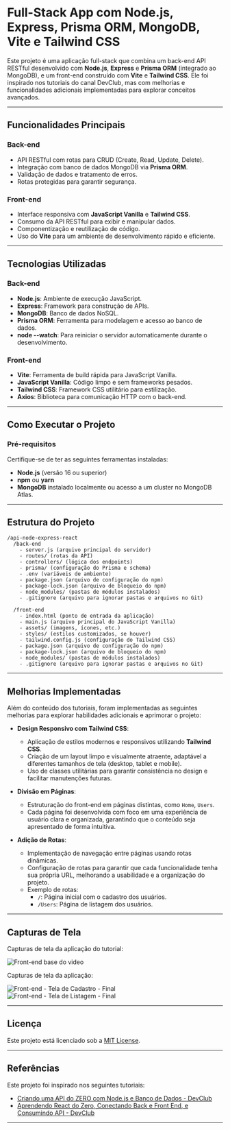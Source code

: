 # **Full-Stack App com Node.js, Express, Prisma ORM, MongoDB, Vite e Tailwind CSS**

Este projeto é uma aplicação full-stack que combina um back-end API RESTful desenvolvido com **Node.js**, **Express** e **Prisma ORM** (integrado ao MongoDB), e um front-end construído com **Vite** e **Tailwind CSS**. Ele foi inspirado nos tutoriais do canal DevClub, mas com melhorias e funcionalidades adicionais implementadas para explorar conceitos avançados.

---

## **Funcionalidades Principais**

### **Back-end**

- API RESTful com rotas para CRUD (Create, Read, Update, Delete).
- Integração com banco de dados MongoDB via **Prisma ORM**.
- Validação de dados e tratamento de erros.
- Rotas protegidas para garantir segurança.

### **Front-end**

- Interface responsiva com **JavaScript Vanilla** e **Tailwind CSS**.
- Consumo da API RESTful para exibir e manipular dados.
- Componentização e reutilização de código.
- Uso do **Vite** para um ambiente de desenvolvimento rápido e eficiente.

---

## **Tecnologias Utilizadas**

### **Back-end**

- **Node.js**: Ambiente de execução JavaScript.
- **Express**: Framework para construção de APIs.
- **MongoDB**: Banco de dados NoSQL.
- **Prisma ORM**: Ferramenta para modelagem e acesso ao banco de dados.
- **node --watch**: Para reiniciar o servidor automaticamente durante o desenvolvimento.

### **Front-end**

- **Vite**: Ferramenta de build rápida para JavaScript Vanilla.
- **JavaScript Vanilla**: Código limpo e sem frameworks pesados.
- **Tailwind CSS**: Framework CSS utilitário para estilização.
- **Axios**: Biblioteca para comunicação HTTP com o back-end.

---

## **Como Executar o Projeto**

### **Pré-requisitos**

Certifique-se de ter as seguintes ferramentas instaladas:

- **Node.js** (versão 16 ou superior)
- **npm** ou **yarn**
- **MongoDB** instalado localmente ou acesso a um cluster no MongoDB Atlas.

---

## **Estrutura do Projeto**

```
/api-node-express-react
  /back-end
    - server.js (arquivo principal do servidor)
    - routes/ (rotas da API)
    - controllers/ (lógica dos endpoints)
    - prisma/ (configuração do Prisma e schema)
    - .env (variáveis de ambiente)
    - package.json (arquivo de configuração do npm)
    - package-lock.json (arquivo de bloqueio do npm)
    - node_modules/ (pastas de módulos instalados)
    - .gitignore (arquivo para ignorar pastas e arquivos no Git)

  /front-end
    - index.html (ponto de entrada da aplicação)
    - main.js (arquivo principal do JavaScript Vanilla)
    - assets/ (imagens, ícones, etc.)
    - styles/ (estilos customizados, se houver)
    - tailwind.config.js (configuração do Tailwind CSS)
    - package.json (arquivo de configuração do npm)
    - package-lock.json (arquivo de bloqueio do npm)
    - node_modules/ (pastas de módulos instalados)
    - .gitignore (arquivo para ignorar pastas e arquivos no Git)
```

---

## **Melhorias Implementadas**

Além do conteúdo dos tutoriais, foram implementadas as seguintes melhorias para explorar habilidades adicionais e aprimorar o projeto:

- **Design Responsivo com Tailwind CSS**:

  - Aplicação de estilos modernos e responsivos utilizando **Tailwind CSS**.
  - Criação de um layout limpo e visualmente atraente, adaptável a diferentes tamanhos de tela (desktop, tablet e mobile).
  - Uso de classes utilitárias para garantir consistência no design e facilitar manutenções futuras.

- **Divisão em Páginas**:

  - Estruturação do front-end em páginas distintas, como `Home`, `Users`.
  - Cada página foi desenvolvida com foco em uma experiência de usuário clara e organizada, garantindo que o conteúdo seja apresentado de forma intuitiva.

- **Adição de Rotas**:
  - Implementação de navegação entre páginas usando rotas dinâmicas.
  - Configuração de rotas para garantir que cada funcionalidade tenha sua própria URL, melhorando a usabilidade e a organização do projeto.
  - Exemplo de rotas:
    - `/`: Página inicial com o cadastro dos usuários.
    - `/Users`: Página de listagem dos usuários.

---

## **Capturas de Tela**

Capturas de tela da aplicação do tutorial:

![Front-end base do video](https://github.com/user-attachments/assets/1a9e22ed-aec7-4c77-ab2a-ec7c02516920)

Capturas de tela da aplicação:

![Front-end - Tela de Cadastro - Final](https://github.com/user-attachments/assets/b35128a0-4ab4-4e73-9a7e-bab2c8e38453)
\
![Front-end - Tela de Listagem - Final](https://github.com/user-attachments/assets/1d4aa351-9746-487c-8f6e-5d5b05522440)

---

## **Licença**

Este projeto está licenciado sob a [MIT License](LICENSE).

---

## **Referências**

Este projeto foi inspirado nos seguintes tutoriais:

- [Criando uma API do ZERO com Node.js e Banco de Dados - DevClub](https://www.youtube.com/watch?v=PyrMT0GA3sE)
- [Aprendendo React do Zero, Conectando Back e Front End, e Consumindo API - DevClub](https://www.youtube.com/watch?v=_gHr2Pe5LCY)

---

